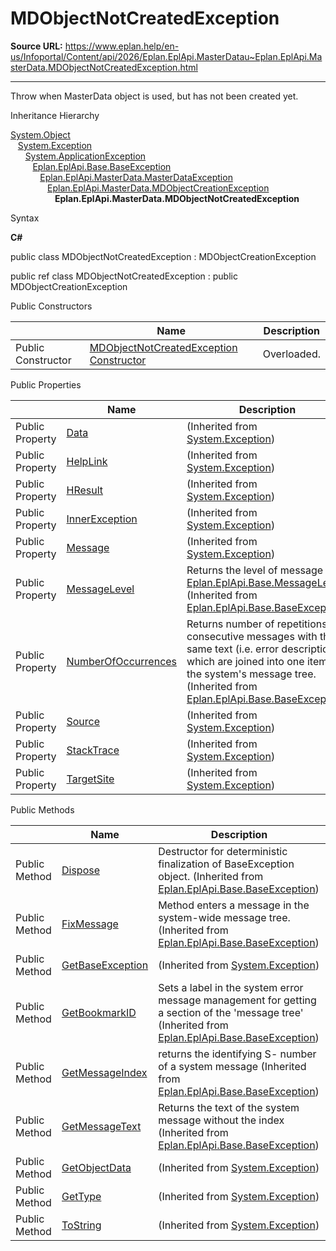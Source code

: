 # MDObjectNotCreatedException

**Source URL:** https://www.eplan.help/en-us/Infoportal/Content/api/2026/Eplan.EplApi.MasterDatau~Eplan.EplApi.MasterData.MDObjectNotCreatedException.html

---

Throw when MasterData object is used, but has not been created yet.

Inheritance Hierarchy

[System.Object](#)  
   [System.Exception](#)  
      [System.ApplicationException](#)  
         [Eplan.EplApi.Base.BaseException](Eplan.EplApi.Baseu~Eplan.EplApi.Base.BaseException.html)  
            [Eplan.EplApi.MasterData.MasterDataException](Eplan.EplApi.MasterDatau~Eplan.EplApi.MasterData.MasterDataException.html)  
               [Eplan.EplApi.MasterData.MDObjectCreationException](Eplan.EplApi.MasterDatau~Eplan.EplApi.MasterData.MDObjectCreationException.html)  
                  **Eplan.EplApi.MasterData.MDObjectNotCreatedException**

Syntax

**C#**



public class MDObjectNotCreatedException : MDObjectCreationException

public ref class MDObjectNotCreatedException : public MDObjectCreationException

Public Constructors

|  | Name | Description |
| --- | --- | --- |
| Public Constructor | [MDObjectNotCreatedException Constructor](Eplan.EplApi.MasterDatau~Eplan.EplApi.MasterData.MDObjectNotCreatedException~_ctor.html) | Overloaded. |



Public Properties

|  | Name | Description |
| --- | --- | --- |
| Public Property | [Data](#) | (Inherited from [System.Exception](#)) |
| Public Property | [HelpLink](#) | (Inherited from [System.Exception](#)) |
| Public Property | [HResult](#) | (Inherited from [System.Exception](#)) |
| Public Property | [InnerException](#) | (Inherited from [System.Exception](#)) |
| Public Property | [Message](#) | (Inherited from [System.Exception](#)) |
| Public Property | [MessageLevel](Eplan.EplApi.Baseu~Eplan.EplApi.Base.BaseException~MessageLevel.html) | Returns the level of message as [Eplan.EplApi.Base.MessageLevel](Eplan.EplApi.Baseu~Eplan.EplApi.Base.MessageLevel.html). (Inherited from [Eplan.EplApi.Base.BaseException](Eplan.EplApi.Baseu~Eplan.EplApi.Base.BaseException.html)) |
| Public Property | [NumberOfOccurrences](Eplan.EplApi.Baseu~Eplan.EplApi.Base.BaseException~NumberOfOccurrences.html) | Returns number of repetitions of consecutive messages with the same text (i.e. error description) which are joined into one item in the system's message tree. (Inherited from [Eplan.EplApi.Base.BaseException](Eplan.EplApi.Baseu~Eplan.EplApi.Base.BaseException.html)) |
| Public Property | [Source](#) | (Inherited from [System.Exception](#)) |
| Public Property | [StackTrace](#) | (Inherited from [System.Exception](#)) |
| Public Property | [TargetSite](#) | (Inherited from [System.Exception](#)) |



Public Methods

|  | Name | Description |
| --- | --- | --- |
| Public Method | [Dispose](Eplan.EplApi.Baseu~Eplan.EplApi.Base.BaseException~Dispose().html) | Destructor for deterministic finalization of BaseException object. (Inherited from [Eplan.EplApi.Base.BaseException](Eplan.EplApi.Baseu~Eplan.EplApi.Base.BaseException.html)) |
| Public Method | [FixMessage](Eplan.EplApi.Baseu~Eplan.EplApi.Base.BaseException~FixMessage.html) | Method enters a message in the system-wide message tree. (Inherited from [Eplan.EplApi.Base.BaseException](Eplan.EplApi.Baseu~Eplan.EplApi.Base.BaseException.html)) |
| Public Method | [GetBaseException](#) | (Inherited from [System.Exception](#)) |
| Public Method | [GetBookmarkID](Eplan.EplApi.Baseu~Eplan.EplApi.Base.BaseException~GetBookmarkID.html) | Sets a label in the system error message management for getting a section of the 'message tree' (Inherited from [Eplan.EplApi.Base.BaseException](Eplan.EplApi.Baseu~Eplan.EplApi.Base.BaseException.html)) |
| Public Method | [GetMessageIndex](Eplan.EplApi.Baseu~Eplan.EplApi.Base.BaseException~GetMessageIndex.html) | returns the identifying S- number of a system message (Inherited from [Eplan.EplApi.Base.BaseException](Eplan.EplApi.Baseu~Eplan.EplApi.Base.BaseException.html)) |
| Public Method | [GetMessageText](Eplan.EplApi.Baseu~Eplan.EplApi.Base.BaseException~GetMessageText.html) | Returns the text of the system message without the index (Inherited from [Eplan.EplApi.Base.BaseException](Eplan.EplApi.Baseu~Eplan.EplApi.Base.BaseException.html)) |
| Public Method | [GetObjectData](#) | (Inherited from [System.Exception](#)) |
| Public Method | [GetType](#) | (Inherited from [System.Exception](#)) |
| Public Method | [ToString](#) | (Inherited from [System.Exception](#)) |


